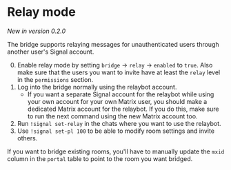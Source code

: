 # Relay mode
_New in version 0.2.0_

The bridge supports relaying messages for unauthenticated users through another
user's Signal account.

0. Enable relay mode by setting `bridge` → `relay` → `enabled` to `true`.
   Also make sure that the users you want to invite have at least the `relay`
   level in the `permissions` section.
1. Log into the bridge normally using the relaybot account.
   * If you want a separate Signal account for the relaybot while using your
     own account for your own Matrix user, you should make a dedicated Matrix
     account for the relaybot. If you do this, make sure to run the next
     command using the new Matrix account too.
2. Run `!signal set-relay` in the chats where you want to use the relaybot.
3. Use `!signal set-pl 100` to be able to modify room settings and invite
   others.

If you want to bridge existing rooms, you'll have to manually update the `mxid`
column in the `portal` table to point to the room you want bridged.
